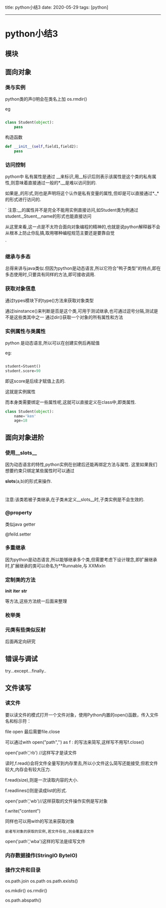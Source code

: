 title:  python小结3
date: 2020-05-29
tags: [python]

---

 <!--more-->

 # python小结3

## 模块





## 面向对象
### 类与实例

python类的声()明会在类名上加
os.rmdir()

eg

```python

class Student(object):
    pass
```

构造函数
```python
def __init__(self,field1,field2):
    pass
```

### 访问控制

python中 私有属性是通过 __来标识,用__标识后则表示该属性是这个类的私有属性,则意味着直接通过一般的*.__是难以访问到的.

如果是_的形式,则也是声明将这个认作是私有变量的属性,但却是可以直接通过*._*的形式进行访问的.


`
注意:__的属性并不是完全不能用实例直接访问,如Student类为例通过student._Stuent__name的形式也能直接访问

从这里来看,这一点是不太符合面向对象编程的精神的,也就是说python解释器不会从根本上防止你乱搞,取用哪种编程规范主要还是要靠自觉

`

### 继承与多态

总得来讲与java类似.但因为python是动态语言,所以它符合"鸭子类型"的特点,即在多态使用时,只要具有同样的方法,即可接收调用.

### 获取对象信息

通过types模块下的type()方法来获取对象类型

通过isinstance()来判断是否是这个类,可用于测试继承,也可通过逗号分隔,测试是不是这些类其中之一
通过dir()获取一个对象的所有属性和方法

### 实例属性与类属性

python 是动态语言,所以可以在创建实例后再赋值

eg:
```python

student=Stuent()
student.score=90

```
即这score是后续才赋值上去的.

这就是实例属性

而本身类需要绑定一些属性呢,这就可以直接定义在class中,即类属性.

```python
class Student(object):
    name='ken'
    age=18

```
## 面向对象进阶

### 使用__slots__

因为动态语言的特性,python实例在创建后还能再绑定方法与属性. 这里如果我们想要约束只绑定某些属性时可以通过

__slots__(a,b)的形式来操作.


#


注意:该类若被子类继承,在子类未定义__slots__时,子类实例是不会生效的.


### @property

类似java getter

@feild.setter

### 多重继承
因为python是动态语言,所以能够继承多个类,但需要考虑下设计理念,即扩展继承时,扩展继承的类可以命名为**Runnable,与 XXMixIn

### 定制类的方法
__init__
__iter__
__str__

等方法,这些方法统一后面来整理

### 枚举类

### 元类有些类似反射

后面再定向研究


## 错误与调试

try...except...finally..

## 文件读写

### 读文件
要以读文件的模式打开一个文件对象，使用Python内置的open()函数，传入文件名和标示符：

file open 最后需要file.close 

可以通过with open("path",'') as f : 的写法来简写,这样写不用写f.close()

open('path','rb') //这样写才是读文件

读时,f.read()会将文件全量写到内存里去,所以小文件这么简写还能接受,但若文件较大,内存会有较大压力.

f.read(size),则是一次读取内容的大小.

f.readlines()则是读成list的形式.

open('path','wb')//这样获取的文件操作实例是写对象

f.write("content")

同样也可以用with的写法来获取对象

`前者写对象的获取的实例,若文件存在,则会覆盖该文件`

open('path','wba')这样的写法是续写文件


### 内存数据操作(StringIO ByteIO)


### 操作文件和目录
os.path.join
os.path
os.path.exists()

os.mkdir()
os.rmdir()

os.path.abspath()